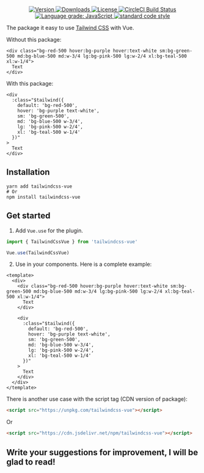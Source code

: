   <p align="center">
    <a href="https://www.npmjs.com/package/tailwindcss-vue">
      <img src="https://img.shields.io/npm/v/tailwindcss-vue.svg" alt="Version">
    </a>
    <a href="https://www.npmjs.com/package/tailwindcss-vue">
      <img src="https://img.shields.io/npm/dm/tailwindcss-vue.svg" alt="Downloads">
    </a>
    <a href="https://www.npmjs.com/package/tailwindcss-vue">
      <img src="https://img.shields.io/npm/l/tailwindcss-vue.svg" alt="License">
    </a>
    <a href="https://circleci.com/gh/iliyaZelenko/tailwindcss-vue">
      <img src="https://circleci.com/gh/iliyaZelenko/tailwindcss-vue.svg?style=svg" alt="CircleCI Build Status">
    </a>
    <a href="https://lgtm.com/projects/g/iliyaZelenko/tailwindcss-vue/context:javascript">
      <img alt="Language grade: JavaScript" src="https://img.shields.io/lgtm/grade/javascript/g/iliyaZelenko/tailwindcss-vue.svg?logo=lgtm&logoWidth=18" />
    </a>
    <a href="https://standardjs.com/">
      <img alt="standard code style" src="https://badgen.net/badge/code%20style/standard/f2a" />
    </a>
  </p>

The package it easy to use [Tailwind CSS](https://tailwindcss.com/) with Vue.

Without this package:

```vue
<div class="bg-red-500 hover:bg-purple hover:text-white sm:bg-green-500 md:bg-blue-500 md:w-3/4 lg:bg-pink-500 lg:w-2/4 xl:bg-teal-500 xl:w-1/4">
  Text
</div>
```

With this package:

```vue
<div
  :class="$tailwind({
    default: 'bg-red-500',
    hover: 'bg-purple text-white',
    sm: 'bg-green-500',
    md: 'bg-blue-500 w-3/4',
    lg: 'bg-pink-500 w-2/4',
    xl: 'bg-teal-500 w-1/4'
  })"
>
  Text
</div>
```

## Installation

```
yarn add tailwindcss-vue
# Or 
npm install tailwindcss-vue
```

## Get started

1) Add `Vue.use` for the plugin.

```js
import { TailwindCssVue } from 'tailwindcss-vue'

Vue.use(TailwindCssVue)
```

2) Use in your components. Here is a complete example:

```vue
<template>
  <div>
    <div class="bg-red-500 hover:bg-purple hover:text-white sm:bg-green-500 md:bg-blue-500 md:w-3/4 lg:bg-pink-500 lg:w-2/4 xl:bg-teal-500 xl:w-1/4">
      Text
    </div>
  
    <div
      :class="$tailwind({
        default: 'bg-red-500',
        hover: 'bg-purple text-white',
        sm: 'bg-green-500',
        md: 'bg-blue-500 w-3/4',
        lg: 'bg-pink-500 w-2/4',
        xl: 'bg-teal-500 w-1/4'
      })"
    >
      Text
    </div>
  </div>
</template>
```

There is another use case with the script tag (CDN version of package):

```html
<script src="https://unpkg.com/tailwindcss-vue"></script>
```

Or

```html
<script src="https://cdn.jsdelivr.net/npm/tailwindcss-vue"></script>
```

## Write your suggestions for improvement, I will be glad to read!

